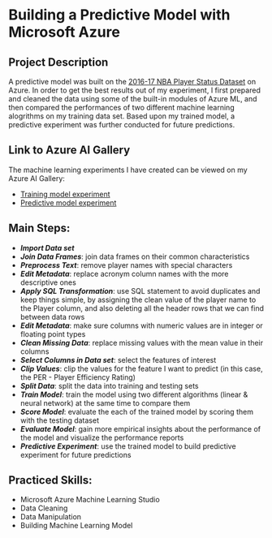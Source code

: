 # Building a Predictive Model with Microsoft Azure

## Project Description
A predictive model was built on the [2016-17 NBA Player Status Dataset](https://www.basketball-reference.com/leagues/NBA_2017_advanced.html) on Azure. In order to get the best results out of my experiment, I first prepared and cleaned the data using some of the built-in modules of Azure ML, and then compared the performances of two different machine learning alogrithms on my training data set. Based upon my trained model, a predictive experiment was further conducted for future predictions.

## Link to Azure AI Gallery
The machine learning experiments I have created can be viewed on my Azure AI Gallery: 
- [Training model experiment](https://gallery.azure.ai/Experiment/Machine-Learning-Model-NBA-Data-Set)
- [Predictive model experiment](https://gallery.cortanaintelligence.com/Experiment/Predictive-Model-NBA-Data-Set)

## Main Steps:
- **_Import Data set_**
- **_Join Data Frames_**: join data frames on their common characteristics
- **_Preprocess Text_**: remove player names with special characters
- **_Edit Metadata_**: replace acronym column names with the more descriptive ones
- **_Apply SQL Transformation_**: use SQL statement to avoid duplicates and keep things simple, by assigning the clean value of the player name to the Player column, and also deleting all the header rows that we can find between data rows
- **_Edit Metadata_**: make sure columns with numeric values are in integer or floating point types
- **_Clean Missing Data_**: replace missing values with the mean value in their columns
- **_Select Columns in Data set_**: select the features of interest
- **_Clip Values_**: clip the values for the feature I want to predict (in this case, the PER - Player Efficiency Rating)
- **_Split Data_**: split the data into training and testing sets
- **_Train Model_**: train the model using two different algorithms (linear & neural network) at the same time to compare them
- **_Score Model_**: evaluate the each of the trained model by scoring them with the testing dataset
- **_Evaluate Model_**: gain more empirical insights about the performance of the model and visualize the performance reports
- **_Predictive Experiment_**: use the trained model to build predictive experiment for future predictions

## Practiced Skills:
- Microsoft Azure Machine Learning Studio
- Data Cleaning
- Data Manipulation
- Building Machine Learning Model

